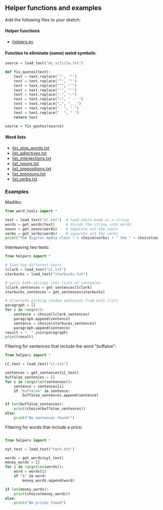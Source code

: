 ## Helper functions and examples

Add the following files to your sketch:

#### Helper functions
- [helpers.py](helpers.py)


#### Function to eliminate (some) weird symbols:
```py
source = load_text("my_article.txt")

def fix_quotes(text):
    text = text.replace('“', '"')
    text = text.replace('”', '"')
    text = text.replace("’", "'")
    text = text.replace("‘", "'")
    text = text.replace("–", "-")
    text = text.replace("—", " -- ")
    text = text.replace("…", "...")
    text = text.replace("  ", " ")
    text = text.replace("  ", " ")
    return text

source = fix_quotes(source)
```    



#### Word lists
- [list_stop_words.txt](list_stop_words.txt)  
- [list_adjectives.txt](list_adjectives.txt)
- [list_interjections.txt](list_interjections.txt)
- [list_nouns.txt](list_nouns.txt)
- [list_prepositions.txt](list_prepositions.txt)
- [list_pronouns.txt](list_pronouns.txt)
- [list_verbs.txt](list_verbs.txt)


### Examples
Madlibs:
```py
from word_tools import *

text = load_text("LC.txt")  # load whole book as a string
words = get_words(text)     # divide the string into words
nouns = get_nouns(words)    # separate out the nouns
verbs = get_verbs(words)    # separate out the verbs
print("The digital media class " + choice(verbs) + " the " + choice(nouns) + ".")   # recombine
```

Interleaving two texts:
```py
from helpers import *

# load two different texts
lclark = load_text("LC.txt")
starbucks = load_text("starbucks.txt")

# split both strings into lists of sentences
lclark_sentences = get_sentences(lclark)        
starbucks_sentences = get_sentences(starbucks)

# alternate picking random sentences from both lists
paragraph = []
for i in range(5):
    sentence = choice(lclark_sentences)
    paragraph.append(sentence)
    sentence = choice(starbucks_sentences)
    paragraph.append(sentence)
result = ". ".join(paragraph)
print(result)
```

Filtering for sentences that include the word "buffaloe":
```py
from helpers import *

LC_text = load_text("LC.txt")

sentences = get_sentences(LC_text)
buffaloe_sentences = []
for i in range(len(sentences)):
    sentence = sentences[i]
    if "buffaloe" in sentence:
        buffaloe_sentences.append(sentence)

if len(buffaloe_sentences):                
    print(choice(buffaloe_sentences))        
else:
    print("No sentences found!")
```

Filtering for words that include a price:
```py

from helpers import *

nyt_text = load_text("tech.txt")   

words = get_words(nyt_text)
money_words = []
for i in range(len(words)):
    word = words[i]
    if "$" in word:
        money_words.append(word)

if len(money_words):        
    print(choice(money_words))
else:
    print("No prices found")  
```
